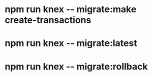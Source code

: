 # npm run knex -- migrate:make create-transactions
# npm run knex -- migrate:latest
# npm run knex -- migrate:rollback
